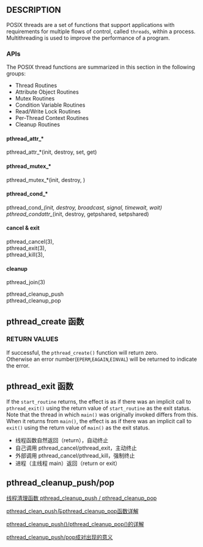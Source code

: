 ## DESCRIPTION

POSIX threads are a set of functions that support applications with requirements for multiple flows of control, called `threads`, within a process.  
Multithreading is used to improve the performance of a program.

### APIs

The POSIX thread functions are summarized in this section in the following groups:

- Thread Routines  
- Attribute Object Routines  
- Mutex Routines  
- Condition Variable Routines  
- Read/Write Lock Routines  
- Per-Thread Context Routines  
- Cleanup Routines  

#### pthread_attr_*

pthread_attr_*(init, destroy, set, get)

#### pthread_mutex_*

pthread_mutex_*(init, destroy, )

#### pthread_cond_*

pthread_cond_*(init, destroy, broadcast, signal, timewait, wait)  
pthread_condattr_*(init, destroy, getpshared, setpshared)

#### cancel & exit

pthread_cancel(3),  
pthread_exit(3),  
pthread_kill(3),  

#### cleanup

pthread_join(3)  

pthread_cleanup_push  
pthread_cleanup_pop  

## pthread_create 函数

### RETURN VALUES

If successful, the `pthread_create()` function will return zero.  
Otherwise an error number(`EPERM`,`EAGAIN`,`EINVAL`) will be returned to indicate the error.

## pthread_exit 函数

If the `start_routine` returns, the effect is as if there was an implicit call to `pthread_exit()` using the return value of `start_routine` as the exit status.  
Note that the thread in which `main()` was originally invoked differs from this. When it returns from `main()`, the effect is as if there was an implicit call to `exit()` using the return value of `main()` as the exit status.

- 线程函数自然返回（return），自动终止  
- 自己调用 pthread_cancel/pthread_exit，主动终止  
- 外部调用 pthread_cancel/pthread_kill，强制终止  
- 进程（主线程 main）返回（return or exit）

## pthread_cleanup_push/pop

[线程清理函数 pthread_cleanup_push / pthread_cleanup_pop](http://blog.csdn.net/b_h_l/article/details/40183731)

[pthread_clean_push与pthread_cleanup_pop函数详解](http://blog.chinaunix.net/uid-26772137-id-3369725.html)

[pthread_cleanup_push()/pthread_cleanup_pop()的详解](http://blog.csdn.net/caianye/article/details/5912172)

[pthread_cleanup_push/pop成对出现的意义](http://blog.csdn.net/yangyiwei524386/article/details/21821095)
